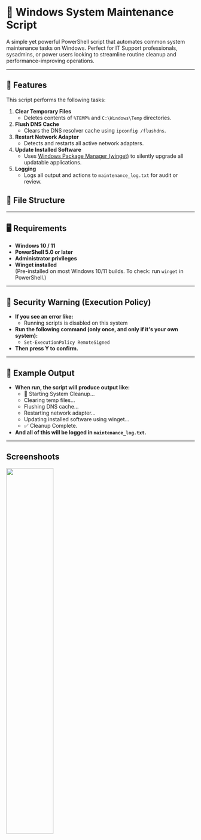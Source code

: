 # 🧹 Windows System Maintenance Script

A simple yet powerful PowerShell script that automates common system maintenance tasks on Windows. Perfect for IT Support professionals, sysadmins, or power users looking to streamline routine cleanup and performance-improving operations.

---

## 📝 Features

This script performs the following tasks:

1. **Clear Temporary Files**  
   - Deletes contents of `%TEMP%` and `C:\Windows\Temp` directories.
2. **Flush DNS Cache**  
   - Clears the DNS resolver cache using `ipconfig /flushdns`.
3. **Restart Network Adapter**  
   - Detects and restarts all active network adapters.
4. **Update Installed Software**  
   - Uses [Windows Package Manager (winget)](https://learn.microsoft.com/en-us/windows/package-manager/) to silently upgrade all updatable applications.
5. **Logging**  
   - Logs all output and actions to `maintenance_log.txt` for audit or review.

## 📁 File Structure


---

## 🖥️ Requirements

- **Windows 10 / 11**
- **PowerShell 5.0 or later**
- **Administrator privileges**
- **Winget installed**  
  (Pre-installed on most Windows 10/11 builds. To check: run `winget` in PowerShell.)

---

## 🔐 Security Warning (Execution Policy)

- **If you see an error like:**
  - Running scripts is disabled on this system
- **Run the following command (only once, and only if it's your own system):**
  - `Set-ExecutionPolicy RemoteSigned`
- **Then press Y to confirm.**
  
---

## 📌 Example Output

- **When run, the script will produce output like:**
  - 🧹 Starting System Cleanup...
  - Clearing temp files...
  - Flushing DNS cache...
  - Restarting network adapter...
  - Updating installed software using winget...
  - ✅ Cleanup Complete.
- **And all of this will be logged in `maintenance_log.txt`.**  

---

## Screenshoots
<img src="https://imgur.com/9oXkrZx.png" width="50%"/>
